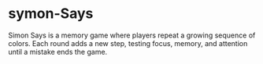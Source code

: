 # symon-Says
Simon Says is a memory game where players repeat a growing sequence of colors. Each round adds a new step, testing focus, memory, and attention until a mistake ends the game.
